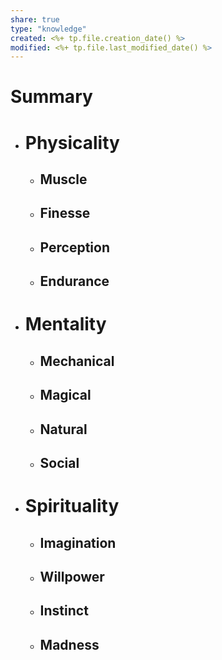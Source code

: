 ```yaml
---
share: true
type: "knowledge"
created: <%+ tp.file.creation_date() %> 
modified: <%+ tp.file.last_modified_date() %>
---
```

# Summary
  
- # Physicality
	- ## Muscle
	- ## Finesse
	- ## Perception
	- ## Endurance
- # Mentality
	- ## Mechanical
	- ## Magical
	- ## Natural
	- ## Social
- # Spirituality
	- ## Imagination
	- ## Willpower
	- ## Instinct
	- ## Madness